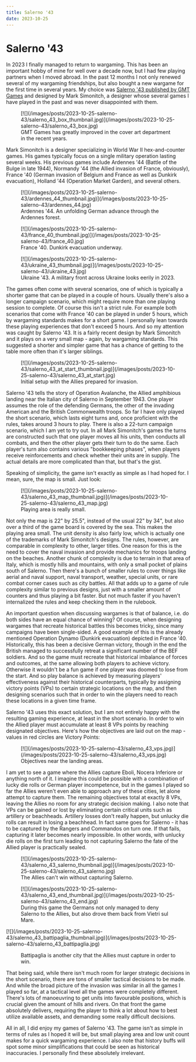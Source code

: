 ```yaml
---
title: Salerno '43
date: 2023-10-25
---
```


Salerno '43
===========

In 2023 I finally managed to return to wargaming.  This has been an important
hobby of mine for well over a decade now, but I had few playing partners when I
moved abroad.  In the past 12 months I not only renewed several of my wargaming
friendships, but also bought a new wargame for the first time in several years.
My choice was [Salerno '43 published by GMT
Games](https://www.gmtgames.com/p-868-salerno-43.aspx) and designed by Mark
Simonitch, a designer whose several games I have played in the past and was
never disappointed with them.

<div class="thumbnail">
<figure>
[![](/images/posts/2023-10-25-salerno-43/salerno_43_box_thumbnail.jpg)](/images/posts/2023-10-25-salerno-43/salerno_43_box.jpg)
<figcaption>GMT Games has greatly improved in the cover art department in the recent years.</figcaption>
</figure>
</div>

Mark Simonitch is a designer specializing in World War II hex-and-counter games.
His games typically focus on a single military operation lasting several weeks.
His previous games include Ardennes '44 (Battle of the Bulge in late 1944),
Normandy '44 (the Allied invasion of France, obviously), France '40 (German
invasion of Belgium and France as well as Dunkirk evacuation), Holland '44
(Operation Market Garden), and several others.

<div class="thumbnail">
<figure>
[![](/images/posts/2023-10-25-salerno-43/ardennes_44_thumbnail.jpg)](/images/posts/2023-10-25-salerno-43/ardennes_44.jpg)
<figcaption>Ardennes '44.  An unfolding German advance through the Ardennes forest.</figcaption>
</figure>
</div>

<div class="thumbnail">
<figure>
[![](/images/posts/2023-10-25-salerno-43/france_40_thumbnail.jpg)](/images/posts/2023-10-25-salerno-43/france_40.jpg)
<figcaption>France '40.  Dunkirk evacuation underway.</figcaption>
</figure>
</div>

<div class="thumbnail">
<figure>
[![](/images/posts/2023-10-25-salerno-43/ukraine_43_thumbnail.jpg)](/images/posts/2023-10-25-salerno-43/ukraine_43.jpg)
<figcaption>Ukraine '43.  A military front across Ukraine looks eerily in 2023.</figcaption>
</figure>
</div>

The games often come with several scenarios, one of which is typically a shorter
game that can be played in a couple of hours.  Usually there's also a longer
campaign scenario, which might require more than one playing session to
complete.  Of course this isn't a strict rule.  For example both scenarios that
come with France '40 can be played in under 5 hours, which by wargaming
standards makes for a short game.  I personally lean towards these playing
experiences that don't exceed 5 hours.  And so my attention was caught by
Salerno '43.  It is a fairly recent design by Mark Simonitch and it plays on a
very small map - again, by wargaming standards.  This suggested a shorter and
simpler game that has a chance of getting to the table more often than it's
larger siblings.

<div class="thumbnail">
<figure>
[![](/images/posts/2023-10-25-salerno-43/salerno_43_at_start_thumbnail.jpg)](/images/posts/2023-10-25-salerno-43/salerno_43_at_start.jpg)
<figcaption>Initial setup with the Allies prepared for invasion.</figcaption>
</figure>
</div>

Salerno '43 tells the story of Operation Avalanche, the Allied amphibious
landing near the Italian city of Salerno in September 1943.  One player assumes
the role of the defending Germans, the other of the invading American and the
British Commonwealth troops.  So far I have only played the short scenario,
which lasts eight turns and, once proficient with the rules, takes around 3
hours to play.  There is also a 22-turn campaign scenario, which I am yet to try
out.  In all Mark Simonitch's games the turns are constructed such that one
player moves all his units, then conducts all combats, and then the other player
gets their turn to do the same.  Each player's turn also contains various
"bookkeeping phases", when players receive reinforcements and check whether
their units are in supply.  The actual details are more complicated than that,
but that's the gist.

Speaking of simplicity, the game isn't exactly as simple as I had hoped for.  I
mean, sure, the map is small.  Just look:

<div class="thumbnail">
<figure>
[![](/images/posts/2023-10-25-salerno-43/salerno_43_map_thumbnail.jpg)](/images/posts/2023-10-25-salerno-43/salerno_43_map.jpg)
<figcaption>Playing area is really small.</figcaption>
</figure>
</div>

Not only the map is 22" by 25.5", instead of the usual 22" by 34", but also over
a third of the game board is covered by the sea.  This makes the playing area
small.  The unit density is also fairly low, which is actually one of the
trademarks of Mark Simonitch's designs.  The rules, however, are comparable in
complexity to other, larger titles.  One reason for this is the need to cover
the naval invasion and provide mechanics for troops landing on the beaches.
Another chunk of complexity is due to terrain in that area of Italy, which is
mostly hills and mountains, with only a small pocket of plains south of Salerno.
Then there's a bunch of smaller rules to cover things like aerial and naval
support, naval transport, weather, special units, or rare combat corner cases
such as city battles.  All that adds up to a game of rule complexity similar to
previous designs, just with a smaller amount of counters and thus playing a bit
faster.  But not much faster if you haven't internalized the rules and keep
checking them in the rulebook.

An important question when discussing wargames is that of balance, i.e. do both
sides have an equal chance of winning?  Of course, when designing wargames that
recreate historical battles this becomes tricky, since many campaigns have been
single-sided.  A good example of this is the already mentioned Operation Dynamo
(Dunkirk evacuation) depicted in France '40.  Historically, this has been a
decisive German victory, though in the end the British managed to successfully
retreat a significant number of the BEF soldiers.  And so the game must recreate
that historical imbalance of forces and outcomes, at the same allowing both
players to achieve victory.  Otherwise it wouldn't be a fun game if one player
was doomed to lose from the start.  And so play balance is achieved by measuring
players' effectiveness against their historical counterparts, typically by
assigning victory points (VPs) to certain strategic locations on the map, and
then designing scenarios such that in order to win the players need to reach
these locations in a given time frame.

Salerno '43 uses this exact solution, but I am not entirely happy with the
resulting gaming experience, at least in the short scenario.  In order to win
the Allied player must accumulate at least 8 VPs points by reaching designated
objectives.  Here's how the objectives are laid out on the map - values in red
circles are Victory Points:

<div class="thumbnail">
<figure>
[![](/images/posts/2023-10-25-salerno-43/salerno_43_vps.jpg)](/images/posts/2023-10-25-salerno-43/salerno_43_vps.jpg)
<figcaption>Objectives near the landing areas.</figcaption>
</figure>
</div>

I am yet to see a game where the Allies capture Eboli, Nocera Inferiore or
anything north of it.  I imagine this could be possible with a combination of
lucky die rolls or German player incompetence, but in the games I played so far
the Allies weren't even able to approach any of these cities, let alone attempt
to capture them.  The remaining objectives total at exactly 8 VPs, leaving the
Allies no room for any strategic decision making.  I also note that VPs can be
gained or lost by eliminating certain critical units such as artillery or
beachheads.  Artillery losses don't really happen, but unlucky die rolls can
result in losing a beachhead.  In fact same goes for Salerno - it has to be
captured by the Rangers and Commandos on turn one.  If that fails, capturing it
later becomes nearly impossible.  In other words, with unlucky die rolls on the
first turn leading to not capturing Salerno the fate of the Allied player is
practically sealed.

<div class="thumbnail">
<figure>
[![](/images/posts/2023-10-25-salerno-43/salerno_43_salerno_thumbnail.jpg)](/images/posts/2023-10-25-salerno-43/salerno_43_salerno.jpg)
<figcaption>The Allies can't win without capturing Salerno.</figcaption>
</figure>
</div>

<div class="thumbnail">
<figure>
[![](/images/posts/2023-10-25-salerno-43/salerno_43_end_thumbnail.jpg)](/images/posts/2023-10-25-salerno-43/salerno_43_end.jpg)
<figcaption>During this game the Germans not only managed to deny Salerno to the Allies, but also drove them back from Vietri sul Mare.</figcaption>
</figure>
</div>

<div class="thumbnail">
[![](/images/posts/2023-10-25-salerno-43/salerno_43_battipaglia_thumbnail.jpg)](/images/posts/2023-10-25-salerno-43/salerno_43_battipaglia.jpg)
<figure>
<figcaption>Battipaglia is another city that the Allies must capture in order to win.</figcaption>
</figure>
</div>

That being said, while there isn't much room for larger strategic decisions in
the short scenario, there are tons of smaller tactical decisions to be made.
And while the broad picture of the invasion was similar in all the games I
played so far, at a tactical level all the games were completely different.
There's lots of manoeuvring to get units into favourable positions, which is
crucial given the amount of hills and rivers.  On that front the game absolutely
delivers, requiring the player to think a lot about how to best utilize
available assets, and demanding some really difficult decisions.

All in all, I did enjoy my games of Salerno '43.  The game isn't as simple in
terms of rules as I hoped it will be, but small playing area and low unit count
makes for a quick wargaming experience.  I also note that history buffs will
spot some minor simplifications that could be seen as historical inaccuracies.
I personally find these absolutely irrelevant.
